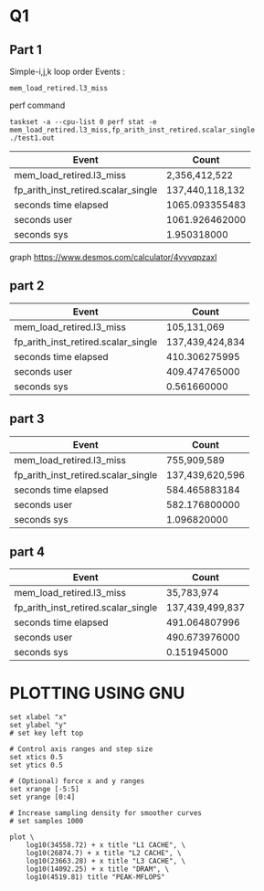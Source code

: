 # Q1
## Part 1
Simple-i,j,k loop order
Events :
```
mem_load_retired.l3_miss
```
perf command
```
taskset -a --cpu-list 0 perf stat -e mem_load_retired.l3_miss,fp_arith_inst_retired.scalar_single ./test1.out
```
| Event | Count|
|-------|------|
|mem_load_retired.l3_miss|2,356,412,522 |
|fp_arith_inst_retired.scalar_single|137,440,118,132|
|seconds time elapsed|1065.093355483|
|seconds user|1061.926462000|
|seconds sys|1.950318000|

graph
https://www.desmos.com/calculator/4vyvqpzaxl

## part 2
| Event | Count|
|-------|------|
|mem_load_retired.l3_miss|105,131,069 |
|fp_arith_inst_retired.scalar_single|137,439,424,834|
|seconds time elapsed|410.306275995|
|  seconds user| 409.474765000 |
|  seconds sys|  0.561660000|

## part 3
| Event | Count|
|-------|------|
|mem_load_retired.l3_miss| 755,909,589|
|fp_arith_inst_retired.scalar_single| 137,439,620,596|
|seconds time elapsed|584.465883184|
|seconds user|582.176800000|
|seconds sys|1.096820000|

## part 4
| Event | Count|
|-------|------|
|mem_load_retired.l3_miss| 35,783,974|
|fp_arith_inst_retired.scalar_single| 137,439,499,837|
|seconds time elapsed|491.064807996|
|seconds user|490.673976000|
|seconds sys|0.151945000|




# PLOTTING USING GNU

````
set xlabel "x"
set ylabel "y"
# set key left top

# Control axis ranges and step size
set xtics 0.5
set ytics 0.5

# (Optional) force x and y ranges
set xrange [-5:5]
set yrange [0:4]

# Increase sampling density for smoother curves
# set samples 1000

plot \
    log10(34558.72) + x title "L1 CACHE", \
    log10(26874.7) + x title "L2 CACHE", \
    log10(23663.28) + x title "L3 CACHE", \
    log10(14092.25) + x title "DRAM", \
    log10(4519.81) title "PEAK-MFLOPS"

````

